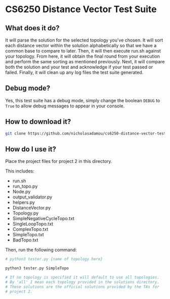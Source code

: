 # CS6250 Distance Vector Test Suite

## What does it do?

It will parse the solution for the selected topology you've chosen. It will sort each distance vector within the solution alphabetically so that we have a common base to compare to later. Then, it will then execute run.sh against your topology. From here, it will obtain the final round from your execution and perform the same sorting as mentioned previously. Next, it will compare both the solution and your test and acknowledge if your test passed or failed. Finally, it will clean up any log files the test suite generated.

## Debug mode?

Yes, this test suite has a debug mode, simply change the boolean `DEBUG` to `True` to allow debug messages to appear in your console.

## How to download it?

```bash
git clone https://github.com/nicholasadamou/cs6250-distance-vector-test-suite
```

## How do I use it?

Place the project files for project 2 in this directory.

This includes:

- run.sh
- run_topo.py
- Node.py
- output_validator.py
- helpers.py
- DistanceVector.py
- Topology.py
- SimpleNegativeCycleTopo.txt
- SingleLoopTopo.txt
- ComplexTopo.txt
- SimpleTopo.txt
- BadTopo.txt

Then, run the following command:

```bash
# python3 tester.py {name of topology here}

python3 tester.py SimpleTopo

# If no topology is specified it will default to use all topologies.
# By 'all' I mean each topology provided in the solutions directory.
# These solutions are the official solutions provided by the TAs for
# project 2.
```
